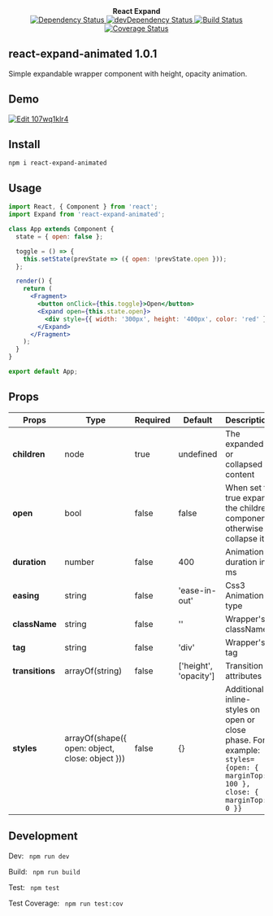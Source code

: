 <div align="center"><strong>React Expand</strong></div>

<div align="center">
  <a href="https://david-dm.org/sonybinhle/react-expand-animated">
    <img src="https://david-dm.org/sonybinhle/react-expand-animated.svg" alt="Dependency Status" />
  </a>

  <a href="https://david-dm.org/sonybinhle/react-expand-animated#info=devDependencies">
    <img src="https://david-dm.org/sonybinhle/react-expand-animated/dev-status.svg" alt="devDependency Status" />
  </a>

  <a href="https://travis-ci.org/sonybinhle/react-expand-animated">
    <img src="https://travis-ci.org/sonybinhle/react-expand-animated.svg" alt="Build Status" />
  </a>
  
  <a href='https://coveralls.io/github/sonybinhle/react-expand-animated?branch=master'>
    <img src='https://coveralls.io/repos/github/sonybinhle/react-expand-animated/badge.svg?branch=master' alt='Coverage Status' />
   </a>

</div>

## react-expand-animated 1.0.1

Simple expandable wrapper component with height, opacity animation. 

## Demo

<a href="https://codesandbox.io/s/107wq1klr4">
  <img alt="Edit 107wq1klr4" src="https://codesandbox.io/static/img/play-codesandbox.svg">
</a>

## Install

`npm i react-expand-animated`

## Usage

```jsx harmony
import React, { Component } from 'react';
import Expand from 'react-expand-animated';

class App extends Component {
  state = { open: false };

  toggle = () => {
    this.setState(prevState => ({ open: !prevState.open }));
  };

  render() {
    return (
      <Fragment>
        <button onClick={this.toggle}>Open</button>
        <Expand open={this.state.open}>
          <div style={{ width: '300px', height: '400px', color: 'red' }}>Hello</div>
        </Expand>
      </Fragment>
    );
  }
}

export default App;
```
## Props
| Props  | Type | Required | Default | Description |
| ------------- | ------------- |  ------------- |  ------------- |  ------------- |
| **children**  | node  | true | undefined | The expanded or collapsed content |
| **open**  | bool | false | false | When set to true expand the children component otherwise collapse it |
| **duration**  | number | false | 400 | Animation duration in ms |
| **easing**  | string | false | 'ease-in-out' | Css3 Animation's type |
| **className**  | string | false | '' | Wrapper's className |
| **tag**  | string | false | 'div' | Wrapper's tag |
| **transitions**  | arrayOf(string) | false | ['height', 'opacity'] | Transition attributes |
| **styles**  | arrayOf(shape({ open: object, close: object })) | false | {} | Additional inline-styles on open or close phase. For example: ``` styles={open: { marginTop: 100 }, close: { marginTop: 0 }} ``` |
## Development

Dev: ```  npm run dev  ```

Build: ```  npm run build  ```

Test: ```  npm test  ```

Test Coverage: ```  npm run test:cov  ```
